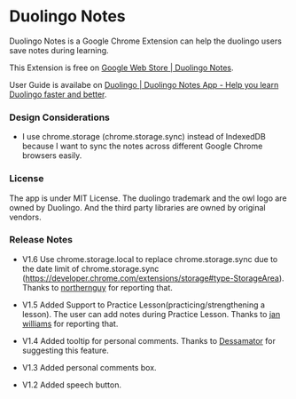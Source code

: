 # Duolingo Notes

Duolingo Notes is a Google Chrome Extension can help the duolingo users save notes during learning.

This Extension is free on [Google Web Store | Duolingo Notes](https://chrome.google.com/webstore/detail/duolingo-notes/fdhafjdcofficgjebiflfamofkoedieh). 

User Guide is availabe on [Duolingo | Duolingo Notes App - Help you learn Duolingo faster and better](https://www.duolingo.com/comment/2976444).

### Design Considerations
* I use chrome.storage (chrome.storage.sync) instead of IndexedDB because I want to sync the notes across different Google Chrome browsers easily.

### License
The app is under MIT License. The duolingo trademark and the owl logo are owned by Duolingo. And the third party libraries are owned by original vendors.

### Release Notes
* V1.6 
Use chrome.storage.local to replace chrome.storage.sync due to the date limit of chrome.storage.sync (https://developer.chrome.com/extensions/storage#type-StorageArea). Thanks to [northernguy](https://www.duolingo.com/northernguy) for reporting that.

* V1.5 
Added Support to Practice Lesson(practicing/strengthening a lesson). The user can add notes during Practice Lesson. Thanks to [jan williams](https://www.duolingo.com/willijanb) for reporting that.

* V1.4 
Added tooltip for personal comments. Thanks to [Dessamator](https://www.duolingo.com/Dessamator) for suggesting this feature.

* V1.3
Added personal comments box.

* V1.2
Added speech button.

